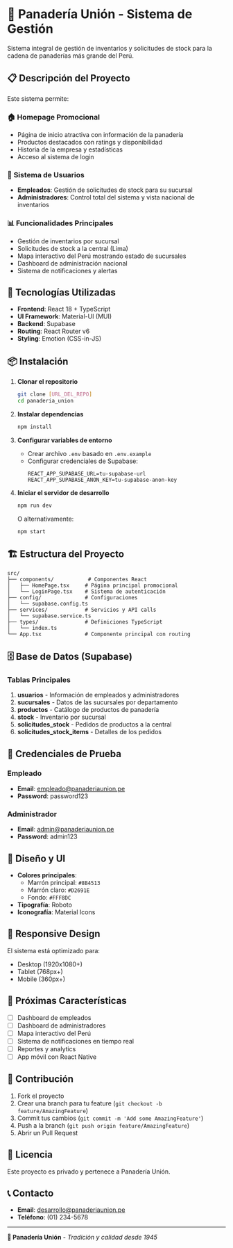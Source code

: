 # 🥖 Panadería Unión - Sistema de Gestión

Sistema integral de gestión de inventarios y solicitudes de stock para la cadena de panaderías más grande del Perú.

## 📋 Descripción del Proyecto

Este sistema permite:

### 🏠 **Homepage Promocional**
- Página de inicio atractiva con información de la panadería
- Productos destacados con ratings y disponibilidad
- Historia de la empresa y estadísticas
- Acceso al sistema de login

### 👥 **Sistema de Usuarios**
- **Empleados**: Gestión de solicitudes de stock para su sucursal
- **Administradores**: Control total del sistema y vista nacional de inventarios

### 📊 **Funcionalidades Principales**
- Gestión de inventarios por sucursal
- Solicitudes de stock a la central (Lima)
- Mapa interactivo del Perú mostrando estado de sucursales
- Dashboard de administración nacional
- Sistema de notificaciones y alertas

## 🚀 Tecnologías Utilizadas

- **Frontend**: React 18 + TypeScript
- **UI Framework**: Material-UI (MUI)
- **Backend**: Supabase
- **Routing**: React Router v6
- **Styling**: Emotion (CSS-in-JS)

## 📦 Instalación

1. **Clonar el repositorio**
   ```bash
   git clone [URL_DEL_REPO]
   cd panaderia_union
   ```

2. **Instalar dependencias**
   ```bash
   npm install
   ```

3. **Configurar variables de entorno**
   - Crear archivo `.env` basado en `.env.example`
   - Configurar credenciales de Supabase:
     ```
     REACT_APP_SUPABASE_URL=tu-supabase-url
     REACT_APP_SUPABASE_ANON_KEY=tu-supabase-anon-key
     ```

4. **Iniciar el servidor de desarrollo**
   ```bash
   npm run dev
   ```
   
   O alternativamente:
   ```bash
   npm start
   ```

## 🏗️ Estructura del Proyecto

```
src/
├── components/           # Componentes React
│   ├── HomePage.tsx     # Página principal promocional
│   └── LoginPage.tsx    # Sistema de autenticación
├── config/              # Configuraciones
│   └── supabase.config.ts
├── services/            # Servicios y API calls
│   └── supabase.service.ts
├── types/               # Definiciones TypeScript
│   └── index.ts
└── App.tsx              # Componente principal con routing
```

## 🗄️ Base de Datos (Supabase)

### Tablas Principales

1. **usuarios** - Información de empleados y administradores
2. **sucursales** - Datos de las sucursales por departamento
3. **productos** - Catálogo de productos de panadería
4. **stock** - Inventario por sucursal
5. **solicitudes_stock** - Pedidos de productos a la central
6. **solicitudes_stock_items** - Detalles de los pedidos

## 👤 Credenciales de Prueba

### Empleado
- **Email**: empleado@panaderiaunion.pe
- **Password**: password123

### Administrador
- **Email**: admin@panaderiaunion.pe
- **Password**: admin123

## 🎨 Diseño y UI

- **Colores principales**: 
  - Marrón principal: `#8B4513`
  - Marrón claro: `#D2691E`
  - Fondo: `#FFF8DC`
- **Tipografía**: Roboto
- **Iconografía**: Material Icons

## 📱 Responsive Design

El sistema está optimizado para:
- Desktop (1920x1080+)
- Tablet (768px+)
- Mobile (360px+)

## 🚧 Próximas Características

- [ ] Dashboard de empleados
- [ ] Dashboard de administradores
- [ ] Mapa interactivo del Perú
- [ ] Sistema de notificaciones en tiempo real
- [ ] Reportes y analytics
- [ ] App móvil con React Native

## 🤝 Contribución

1. Fork el proyecto
2. Crear una branch para tu feature (`git checkout -b feature/AmazingFeature`)
3. Commit tus cambios (`git commit -m 'Add some AmazingFeature'`)
4. Push a la branch (`git push origin feature/AmazingFeature`)
5. Abrir un Pull Request

## 📄 Licencia

Este proyecto es privado y pertenece a Panadería Unión.

## 📞 Contacto

- **Email**: desarrollo@panaderiaunion.pe
- **Teléfono**: (01) 234-5678

---

**🥖 Panadería Unión** - *Tradición y calidad desde 1945*

